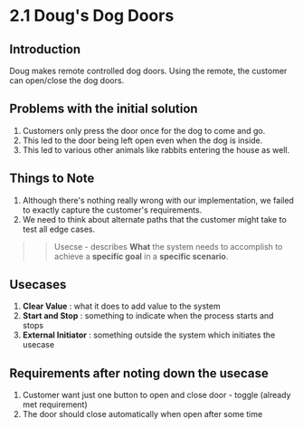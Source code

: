 # 2.1 Doug's Dog Doors

## Introduction

Doug makes remote controlled dog doors. Using the remote, the customer can open/close the dog doors.

## Problems with the initial solution

1. Customers only press the door once for the dog to come and go.
2. This led to the door being left open even when the dog is inside.
3. This led to various other animals like rabbits entering the house as well.

## Things to Note

1. Although there's nothing really wrong with our implementation, we failed to exactly capture the customer's requirements.
2. We need to think about alternate paths that the customer might take to test all edge cases.

>> Usecse - describes __What__ the system needs to accomplish to achieve a __specific goal__ in a __specific scenario__.

## Usecases

1. __Clear Value__ : what it does to add value to the system
2. __Start and Stop__ : something to indicate when the process starts and stops
3. __External Initiator__ : something outside the system which initiates the usecase

## Requirements after noting down the usecase

1. Customer want just one button to open and close door - toggle (already met requirement)
2. The door should close automatically when open after some time
